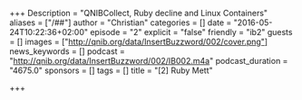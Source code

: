 +++
Description = "QNIBCollect, Ruby decline and Linux Containers"
aliases = ["/##"]
author = "Christian"
categories = []
date = "2016-05-24T10:22:36+02:00"
episode = "2"
explicit = "false"
friendly = "ib2"
guests = []
images = ["http://qnib.org/data/InsertBuzzword/002/cover.png"]
news_keywords = []
podcast = "http://qnib.org/data/InsertBuzzword/002/IB002.m4a"
podcast_duration = "4675.0"
sponsors = []
tags = []
title = "[2] Ruby Mett"

+++
